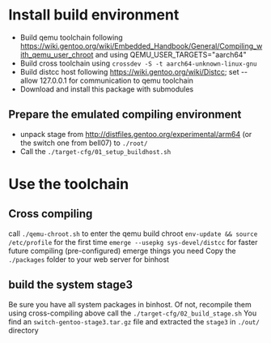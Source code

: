 # Install build environment

- Build qemu toolchain following https://wiki.gentoo.org/wiki/Embedded_Handbook/General/Compiling_with_qemu_user_chroot and using QEMU_USER_TARGETS="aarch64"
- Build cross toolchain using `crossdev -S -t aarch64-unknown-linux-gnu`
- Build distcc host following https://wiki.gentoo.org/wiki/Distcc; set --allow 127.0.0.1 for communication to qemu toolchain
- Download and install this package with submodules

## Prepare the emulated compiling environment
- unpack stage from http://distfiles.gentoo.org/experimental/arm64 (or the switch one from bell07) to `./root/`
- Call the `./target-cfg/01_setup_buildhost.sh`

# Use the toolchain
## Cross compiling
call `./qemu-chroot.sh` to enter the qemu build chroot
`env-update && source /etc/profile` for the first time
`emerge --usepkg sys-devel/distcc` for faster future compiling (pre-configured)
emerge things you need
Copy the `./packages` folder to your web server for binhost

## build the system stage3
Be sure you have all system packages in binhost. Of not, recompile them using cross-compiling above
call the `./target-cfg/02_build_stage.sh`
You find an `switch-gentoo-stage3.tar.gz` file and extracted the `stage3` in `./out/` directory
